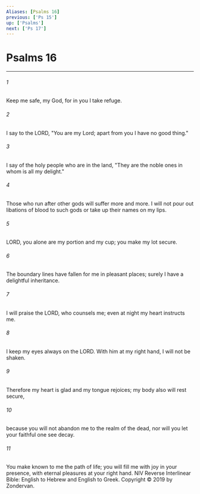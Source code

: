 ```yaml
---
Aliases: [Psalms 16]
previous: ['Ps 15']
up: ['Psalms']
next: ['Ps 17']
---
```

# Psalms 16

***


###### 1 
Keep me safe, my God, for in you I take refuge. 

###### 2 
I say to the LORD, "You are my Lord; apart from you I have no good thing." 

###### 3 
I say of the holy people who are in the land, "They are the noble ones in whom is all my delight." 

###### 4 
Those who run after other gods will suffer more and more. I will not pour out libations of blood to such gods or take up their names on my lips. 

###### 5 
LORD, you alone are my portion and my cup; you make my lot secure. 

###### 6 
The boundary lines have fallen for me in pleasant places; surely I have a delightful inheritance. 

###### 7 
I will praise the LORD, who counsels me; even at night my heart instructs me. 

###### 8 
I keep my eyes always on the LORD. With him at my right hand, I will not be shaken. 

###### 9 
Therefore my heart is glad and my tongue rejoices; my body also will rest secure, 

###### 10 
because you will not abandon me to the realm of the dead, nor will you let your faithful one see decay. 

###### 11 
You make known to me the path of life; you will fill me with joy in your presence, with eternal pleasures at your right hand. NIV Reverse Interlinear Bible: English to Hebrew and English to Greek. Copyright © 2019 by Zondervan.
